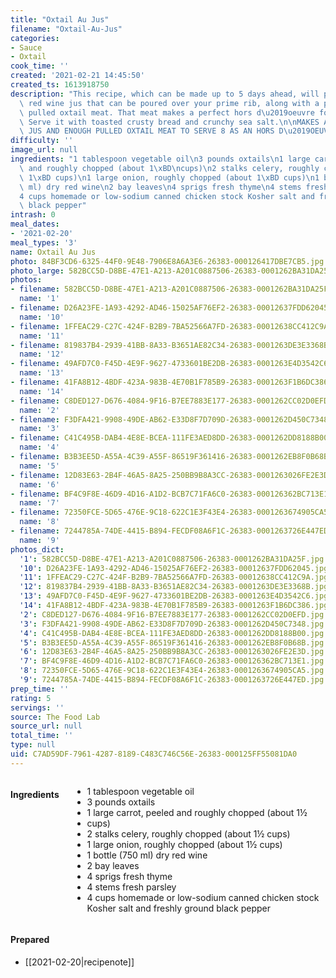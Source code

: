 ```yaml
---
title: "Oxtail Au Jus"
filename: "Oxtail-Au-Jus"
categories:
- Sauce
- Oxtail
cook_time: ''
created: '2021-02-21 14:45:50'
created_ts: 1613918750
description: "This recipe, which can be made up to 5 days ahead, will produce a rich\
  \ red wine jus that can be poured over your prime rib, along with a pile of tender\
  \ pulled oxtail meat. That meat makes a perfect hors d\u2019oeuvre for a fancy gathering.\
  \ Serve it with toasted crusty bread and crunchy sea salt.\n\nMAKES ABOUT 2 CUPS\
  \ JUS AND ENOUGH PULLED OXTAIL MEAT TO SERVE 8 AS AN HORS D\u2019OEUVRE\n"
difficulty: ''
image_url: null
ingredients: "1 tablespoon vegetable oil\n3 pounds oxtails\n1 large carrot, peeled\
  \ and roughly chopped (about 1\xBD\ncups)\n2 stalks celery, roughly chopped (about\
  \ 1\xBD cups)\n1 large onion, roughly chopped (about 1\xBD cups)\n1 bottle (750\
  \ ml) dry red wine\n2 bay leaves\n4 sprigs fresh thyme\n4 stems fresh parsley\n\
  4 cups homemade or low-sodium canned chicken stock Kosher salt and freshly ground\
  \ black pepper"
intrash: 0
meal_dates:
- '2021-02-20'
meal_types: '3'
name: Oxtail Au Jus
photo: 84BF3CD6-6325-44F0-9E48-7906E8A6A3E6-26383-000126417DBE7CB5.jpg
photo_large: 582BCC5D-D8BE-47E1-A213-A201C0887506-26383-0001262BA31DA25F.jpg
photos:
- filename: 582BCC5D-D8BE-47E1-A213-A201C0887506-26383-0001262BA31DA25F.jpg
  name: '1'
- filename: D26A23FE-1A93-4292-AD46-15025AF76EF2-26383-00012637FDD62045.jpg
  name: '10'
- filename: 1FFEAC29-C27C-424F-B2B9-7BA52566A7FD-26383-00012638CC412C9A.jpg
  name: '11'
- filename: 819837B4-2939-41BB-8A33-B3651AE82C34-26383-0001263DE3E3368B.jpg
  name: '12'
- filename: 49AFD7C0-F45D-4E9F-9627-4733601BE2DB-26383-0001263E4D3542C6.jpg
  name: '13'
- filename: 41FA8B12-4BDF-423A-983B-4E70B1F785B9-26383-0001263F1B6DC386.jpg
  name: '14'
- filename: C8DED127-D676-4084-9F16-B7EE7883E177-26383-0001262CC02D0EFD.jpg
  name: '2'
- filename: F3DFA421-9908-49DE-AB62-E33D8F7D709D-26383-0001262D450C7348.jpg
  name: '3'
- filename: C41C495B-DAB4-4E8E-BCEA-111FE3AED8DD-26383-0001262DD8188B00.jpg
  name: '4'
- filename: B3B3EE5D-A55A-4C39-A55F-86519F361416-26383-0001262EB8F0B68B.jpg
  name: '5'
- filename: 12D83E63-2B4F-46A5-8A25-250BB9B8A3CC-26383-0001263026FE2E3D.jpg
  name: '6'
- filename: BF4C9F8E-46D9-4D16-A1D2-BCB7C71FA6C0-26383-000126362BC713E1.jpg
  name: '7'
- filename: 72350FCE-5D65-476E-9C18-622C1E3F43E4-26383-0001263674905CA5.jpg
  name: '8'
- filename: 7244785A-74DE-4415-B894-FECDF08A6F1C-26383-0001263726E447ED.jpg
  name: '9'
photos_dict:
  '1': 582BCC5D-D8BE-47E1-A213-A201C0887506-26383-0001262BA31DA25F.jpg
  '10': D26A23FE-1A93-4292-AD46-15025AF76EF2-26383-00012637FDD62045.jpg
  '11': 1FFEAC29-C27C-424F-B2B9-7BA52566A7FD-26383-00012638CC412C9A.jpg
  '12': 819837B4-2939-41BB-8A33-B3651AE82C34-26383-0001263DE3E3368B.jpg
  '13': 49AFD7C0-F45D-4E9F-9627-4733601BE2DB-26383-0001263E4D3542C6.jpg
  '14': 41FA8B12-4BDF-423A-983B-4E70B1F785B9-26383-0001263F1B6DC386.jpg
  '2': C8DED127-D676-4084-9F16-B7EE7883E177-26383-0001262CC02D0EFD.jpg
  '3': F3DFA421-9908-49DE-AB62-E33D8F7D709D-26383-0001262D450C7348.jpg
  '4': C41C495B-DAB4-4E8E-BCEA-111FE3AED8DD-26383-0001262DD8188B00.jpg
  '5': B3B3EE5D-A55A-4C39-A55F-86519F361416-26383-0001262EB8F0B68B.jpg
  '6': 12D83E63-2B4F-46A5-8A25-250BB9B8A3CC-26383-0001263026FE2E3D.jpg
  '7': BF4C9F8E-46D9-4D16-A1D2-BCB7C71FA6C0-26383-000126362BC713E1.jpg
  '8': 72350FCE-5D65-476E-9C18-622C1E3F43E4-26383-0001263674905CA5.jpg
  '9': 7244785A-74DE-4415-B894-FECDF08A6F1C-26383-0001263726E447ED.jpg
prep_time: ''
rating: 5
servings: ''
source: The Food Lab
source_url: null
total_time: ''
type: null
uid: C7AD59DF-7961-4287-8189-C483C746C56E-26383-000125FF55081DA0
---
```

<div class="large-8 medium-7 columns" id="writeup">	</div><!-- #writeup -->
</div><!-- #row-one -->
<div class="row" id="row-two">	<div class="medium-4 small-5 columns"><h4 id="ingredients">Ingredients</h4><div class="box box-ingredients content"><ul>
<li>1 tablespoon vegetable oil</li>
<li>3 pounds oxtails</li>
<li>1 large carrot, peeled and roughly chopped (about 1½</li>
<li>cups)</li>
<li>2 stalks celery, roughly chopped (about 1½ cups)</li>
<li>1 large onion, roughly chopped (about 1½ cups)</li>
<li>1 bottle (750 ml) dry red wine</li>
<li>2 bay leaves</li>
<li>4 sprigs fresh thyme</li>
<li>4 stems fresh parsley</li>
<li>4 cups homemade or low-sodium canned chicken stock Kosher salt and freshly ground black pepper</li>
</ul>
</div>	</div>	<div class="medium-6 small-7 columns">	</div>	<div class="medium-2 columns" id="photo-sidebar">		<div class="" id="meals"><h4>Prepared</h4><ul>
<li>[[2021-02-20|recipenote]]</li>
</ul>
		</div>